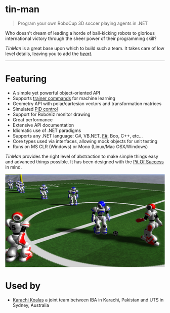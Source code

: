 # tin-man

> Program your own RoboCup 3D soccer playing agents in .NET

Who doesn't dream of leading a horde of ball-kicking robots to glorious international victory through the sheer power of their programming skill?

_TinMan_ is a great base upon which to build such a team.  It takes care of low level details, leaving you to add the [_heart_](http://www.youtube.com/watch?v=4SsykCXL6_4).

------

# Featuring

* A simple yet powerful object-oriented API
* Supports [trainer commands](wiki/Wizard) for machine learning
* Geometry API with polar/cartesian vectors and transformation matrices
* Simulated [PID control](wiki/PidHingeController)
* Support for RoboViz monitor drawing
* Great performance
* Extensive API documentation
* Idiomatic use of .NET paradigms
* Supports any .NET language: C#, VB.NET, [F#](wiki/FSharp), Boo, C++, etc...
* Core types used via interfaces, allowing mock objects for unit testing
* Runs on MS CLR (Windows) or Mono (Linux/Mac OSX/Windows)

_TinMan_ provides the right level of abstraction to make simple things easy and advanced things possible.  It has been designed with the [Pit Of Success](http://blogs.msdn.com/b/brada/archive/2003/10/02/50420.aspx) in mind.

![RoboViz Screenshot](https://raw.githubusercontent.com/drewnoakes/tin-man/master/Documentation/game-screenshot.png)

# Used by

* [Karachi Koalas](http://karachikoalas.org) a joint team between IBA in Karachi, Pakistan and UTS in Sydney, Australia
